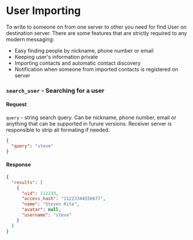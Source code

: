 # User Importing

To write to someone on from one server to other you need for find User on destination server. There are some features that are strictly required to any modern messaging:

* Easy finding people by nickname, phone number or email
* Keeping user's information private
* Importing contacts and automatic contact discovery
* Notification when someone from imported contacts is registered on server

### `search_user` - Searching for a user

#### Request
`query` - string search query. Can be nickname, phone number, email or anything that can be supported in furure versions. Receiver server is responsible to strip all formating if needed.
```json
{
  "query": "steve"
}
```

#### Response
```json
{
  "results": [
    {
      "uid": 112233,
      "access_hash": "11223344556677",
      "name": "Steven Kite",
      "avatar": null,
      "username": "steve"
    }
  ]
}
